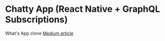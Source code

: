 # Chatty App (React Native + GraphQL Subscriptions)

What's App clone [Medium article](https://medium.com/react-native-training/building-chatty-a-whatsapp-clone-with-react-native-and-apollo-part-1-setup-68a02f7e11)

